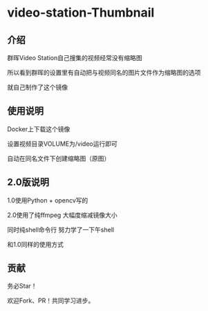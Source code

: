 # video-station-Thumbnail

## 介绍

群晖Video Station自己搜集的视频经常没有缩略图

所以看到群晖的设置里有自动把与视频同名的图片文件作为缩略图的选项

就自己制作了这个镜像

## 使用说明

Docker上下载这个镜像

设置视频目录VOLUME为/video运行即可

自动在同名文件下创建缩略图（原图）

## 2.0版说明

1.0使用Python + opencv写的

2.0使用了纯ffmpeg 大幅度缩减镜像大小

同时纯shell命令行 努力学了一下午shell

和1.0同样的使用方式

## 贡献

务必Star！

欢迎Fork、PR！共同学习进步。
